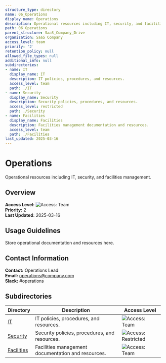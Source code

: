 ```yaml
---
structure_type: directory
name: 06_Operations
display_name: Operations
description: Operational resources including IT, security, and facilities management.
path: 06_Operations
parent_structure: SaaS_Company_Drive
organization: SaaS Company
access_level: team
priority: '2'
retention_policy: null
allowed_file_types: null
additional_info: null
subdirectories:
- name: IT
  display_name: IT
  description: IT policies, procedures, and resources.
  access_level: team
  path: ./IT
- name: Security
  display_name: Security
  description: Security policies, procedures, and resources.
  access_level: restricted
  path: ./Security
- name: Facilities
  display_name: Facilities
  description: Facilities management documentation and resources.
  access_level: team
  path: ./Facilities
last_updated: 2025-03-16
---
```


# Operations

Operational resources including IT, security, and facilities management.

## Overview

**Access Level:** ![Access: Team](https://img.shields.io/badge/Access-Team-blue)  
**Priority:** 2  
**Last Updated:** 2025-03-16  

## Usage Guidelines

Store operational documentation and resources here.


## Contact Information

**Contact:** Operations Lead  
**Email:** operations@company.com  
**Slack:** #operations  

## Subdirectories

| Directory | Description | Access Level |
|-----------|-------------|--------------|
| [IT](./IT/) | IT policies, procedures, and resources. | ![Access: Team](https://img.shields.io/badge/Access-Team-blue) |
| [Security](./Security/) | Security policies, procedures, and resources. | ![Access: Restricted](https://img.shields.io/badge/Access-Restricted-yellow) |
| [Facilities](./Facilities/) | Facilities management documentation and resources. | ![Access: Team](https://img.shields.io/badge/Access-Team-blue) |
